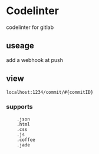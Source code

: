 # Codelinter
codelinter for gitlab

## useage
add a webhook at push

## view
`localhost:1234/commit/#{commitID}`

### supports 
```
    .json
    .html
    .css
    .js
    .coffee
    .jade
```

